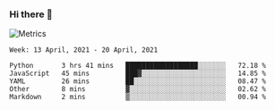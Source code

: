 ### Hi there 👋

![Metrics](https://github.com/radoapx/radoapx/blob/main/github-metrics.svg)

<!--START_SECTION:waka-->
```text
Week: 13 April, 2021 - 20 April, 2021

Python       3 hrs 41 mins   ██████████████████░░░░░░░   72.18 % 
JavaScript   45 mins         ███▓░░░░░░░░░░░░░░░░░░░░░   14.85 % 
YAML         26 mins         ██░░░░░░░░░░░░░░░░░░░░░░░   08.47 % 
Other        8 mins          ▓░░░░░░░░░░░░░░░░░░░░░░░░   02.62 % 
Markdown     2 mins          ▒░░░░░░░░░░░░░░░░░░░░░░░░   00.94 % 
```
<!--END_SECTION:waka-->

<!--
**radoapx/radoapx** is a ✨ _special_ ✨ repository because its `README.md` (this file) appears on your GitHub profile.

Here are some ideas to get you started:

- 🔭 I’m currently working on ...
- 🌱 I’m currently learning ...
- 👯 I’m looking to collaborate on ...
- 🤔 I’m looking for help with ...
- 💬 Ask me about ...
- 📫 How to reach me: ...
- 😄 Pronouns: ...
- ⚡ Fun fact: ...
-->
